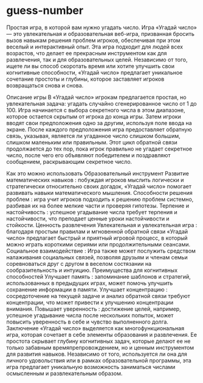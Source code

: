 # guess-number
Простая игра, в которой вам нужно угадать число.
Игра «Угадай число» — это увлекательная и образовательная веб-игра, призванная бросить вызов навыкам решения проблем игроков, обеспечивая при этом веселый и интерактивный опыт. Эта игра подходит для людей всех возрастов, что делает ее прекрасным инструментом как для развлечения, так и для образовательных целей. Независимо от того, ищете ли вы способ скоротать время или хотите улучшить свои когнитивные способности, «Угадай число» предлагает уникальное сочетание простоты и глубины, которое заставляет игроков возвращаться снова и снова.

Описание игры
В «Угадай число» игрокам предлагается простая, но увлекательная задача: угадать случайно сгенерированное число от 1 до 100. Игра начинается с выбора секретного числа в этом диапазоне, которое остается скрытым от игрока до конца игры. Затем игроки вводят свои предположения одно за другим, используя поле ввода на экране. После каждого предположения игра предоставляет обратную связь, указывая, является ли угаданное число слишком большим, слишком маленьким или правильным. Этот цикл обратной связи продолжается до тех пор, пока игрок правильно не угадает секретное число, после чего его объявляют победителем и поздравляют сообщением, раскрывающим секретное число.

Как это можно использовать
Образовательный инструмент
Развитие математических навыков : побуждая игроков мыслить логически и стратегически относительно своих догадок, «Угадай число» помогает развивать навыки математического мышления.
Способности решения проблем : игра учит игроков подходить к решению проблем системно, разбивая их на более мелкие части и проверяя гипотезы.
Терпение и настойчивость : успешное угадывание числа требует терпения и настойчивости, что преподает ценные уроки настойчивости и стойкости.
Ценность развлечения
Увлекательная и увлекательная игра : благодаря простым правилам и мгновенной обратной связи «Угадай число» предлагает быстрый и приятный игровой процесс, в который можно играть короткими сериями или продолжительными сеансами.
Социальное взаимодействие : Игра также может послужить средством налаживания социальных связей, позволяя друзьям и членам семьи соревноваться друг с другом в веселом состязании на сообразительность и интуицию.
Преимущества для когнитивных способностей
Улучшает память : запоминание шаблонов и стратегий, использованных в предыдущих играх, может помочь улучшить сохранение информации в памяти.
Улучшает концентрацию : сосредоточение на текущей задаче и анализ обратной связи требуют концентрации, что может привести к улучшению концентрации внимания.
Повышает уверенность : достижение целей, например, успешное угадывание числа после нескольких попыток, может повысить уверенность в себе и чувство выполненного долга.
Заключение
«Угадай число» выделяется как многофункциональная игра, которая сочетает в себе элементы образования и развлечения. Ее простота скрывает глубину когнитивных задач, которые делают ее не только забавным времяпрепровождением, но и ценным инструментом для развития навыков. Независимо от того, используется ли она для личного удовольствия или в рамках образовательной программы, эта игра предлагает уникальную возможность заниматься числами осмысленным и развлекательным образом.
